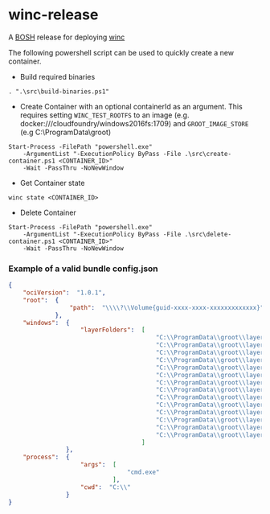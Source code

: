 # winc-release

A [BOSH](http://docs.cloudfoundry.org/bosh/) release for deploying [winc](https://github.com/cloudfoundry-incubator/winc)

The following powershell script can be used to quickly create a new container.

  

- Build required binaries

```
. ".\src\build-binaries.ps1"
```
 
  

- Create Container with an optional containerId as an argument. This requires
  setting `WINC_TEST_ROOTFS` to an image (e.g. docker:///cloudfoundry/windows2016fs:1709)
  and `GROOT_IMAGE_STORE` (e.g  C:\ProgramData\groot)

```
Start-Process -FilePath "powershell.exe" 
    -ArgumentList "-ExecutionPolicy ByPass -File .\src\create-container.ps1 <CONTAINER_ID>" 
    -Wait -PassThru -NoNewWindow
```
 
  

- Get Container state

```
winc state <CONTAINER_ID>
```
 
  

- Delete Container

```
Start-Process -FilePath "powershell.exe" 
    -ArgumentList "-ExecutionPolicy ByPass -File .\src\delete-container.ps1 <CONTAINER_ID>" 
    -Wait -PassThru -NoNewWindow
```
 
  

### Example of a valid bundle config.json

```json
{
    "ociVersion":  "1.0.1",
    "root":  {
                 "path":  "\\\\?\\Volume{guid-xxxx-xxxx-xxxxxxxxxxxxx}"
             },
    "windows":  {
                    "layerFolders":  [
                                         "C:\\ProgramData\\groot\\layers\\403c5e5c4997cd499ca115a02a88c5b540398748306fab0b7fd137d77fdf347b",
                                         "C:\\ProgramData\\groot\\layers\\fc4330a812101dde4966d2a898b2e7a0d87a3111ef9ee6dffaaa2488fa4e6232",
                                         "C:\\ProgramData\\groot\\layers\\6f4a26c0fa10b5e01add082ced983586724b749c746a160a80fcb2c83e913751",
                                         "C:\\ProgramData\\groot\\layers\\93fd3d91cc54dc9445812bf0dbb39dc53fd16a34699e4ecdeb7ee8a0c056e4a5",
                                         "C:\\ProgramData\\groot\\layers\\d2a19731d56b428339bdbf820d5aebd35c9c7b1e6caf9f9f08eed8ac80c45579",
                                         "C:\\ProgramData\\groot\\layers\\f8068cd90e50fa3cc710843d2abaf316e0ea0d0ea5764c1a048bfc27688edd94",
                                         "C:\\ProgramData\\groot\\layers\\42ae51bb892362e0f169803ff588ad982420d2ef29a9112d8e662b876ad7df4c",
                                         "C:\\ProgramData\\groot\\layers\\4726255350e511021ca9871074693064cad723f2a8eba99686bfc2cc1e6daae8",
                                         "C:\\ProgramData\\groot\\layers\\ff20e4afbe42f06377522df80b60d1ab578674313d1d39764acc001488b08e1c",
                                         "C:\\ProgramData\\groot\\layers\\4f256b24926f3d8ee679c5a3e51d09352dd14ed201ab99a68b33ec3482dc5cad",
                                         "C:\\ProgramData\\groot\\layers\\d41b6d91bfa505a5e810c9edc7528df1b3c77fd1c2781e118eb93143f3d02270",
                                         "C:\\ProgramData\\groot\\layers\\be34e1fc523b08b08fc05ce80582cb3ae955c61a2115c3e7659a37569e2cfd04",
                                         "C:\\ProgramData\\groot\\layers\\5bbc783fe548f65f0cdef24bb44ba459fc15868d699d6afe04b90203cca0fbe1",
                                         "C:\\ProgramData\\groot\\layers\\4bfe49d7bc33014df317149be23a71dfe176f2ddd6a78977068a37973dde89d8"
                                     ]
                },
    "process":  {
                    "args":  [
                                 "cmd.exe"
                             ],
                    "cwd":  "C:\\"
                }
}
```
 

